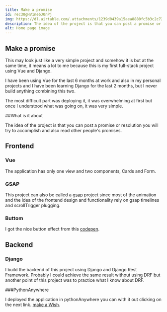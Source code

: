 ```yaml
---
title: Make a promise
id: rec30gHV1ne6J0nPj
img: https://dl.airtable.com/.attachments/1239d0439a15aea8880fc5b3c2c72440/0383df91/make_a_promise.png
description: The idea of the project is that you can post a promise or resolution you will try to accomplish and also read other people's promises.
alt: Home page image
---
```


## Make a promise

This may look just like a very simple project and somehow it is but at the same time, it means a lot to me because this is my first full-stack project using Vue and Django.

I have been using Vue for the last 6 months at work and also in my personal projects and I have been learning Django for the last 2 months, but I never build anything combining this two.

The most difficult part was deploying it, it was overwhelming at first but once I understood what was going on, it was very simple.

##What is it about

The idea of the project is that you can post a promise or resolution you will try to accomplish and also read other people's promises.

## Frontend

### Vue

The application has only one view and two components, Cards and Form.

### GSAP

This project can also be called a [gsap](https://greensock.com/gsap/) project since most of the animation and the idea of the frontend design and functionality rely on gsap timelines and scrollTrigger plugging.

### Buttom

I got the nice button effect from this [codepen](https://codepen.io/kocsten/pen/rggjXp).

## Backend

### Django

I build the backend of this project using Django and Django Rest Framework. Probably I could achieve the same result without using DRF but another point of this project was to practice what I know about DRF.

###PythonAnywhere

I deployed the application in pythonAnywhere you can with it out clicking on the next link.
[make a Wish](https://maxicode.pythonanywhere.com/).
